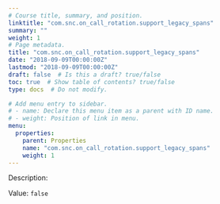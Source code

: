 ```yaml
---
# Course title, summary, and position.
linktitle: "com.snc.on_call_rotation.support_legacy_spans"
summary: ""
weight: 1
# Page metadata.
title: "com.snc.on_call_rotation.support_legacy_spans"
date: "2018-09-09T00:00:00Z"
lastmod: "2018-09-09T00:00:00Z"
draft: false  # Is this a draft? true/false
toc: true  # Show table of contents? true/false
type: docs  # Do not modify.

# Add menu entry to sidebar.
# - name: Declare this menu item as a parent with ID name.
# - weight: Position of link in menu.
menu:
  properties:
    parent: Properties
    name: "com.snc.on_call_rotation.support_legacy_spans"
    weight: 1
---
```


Description: 


Value: `false`